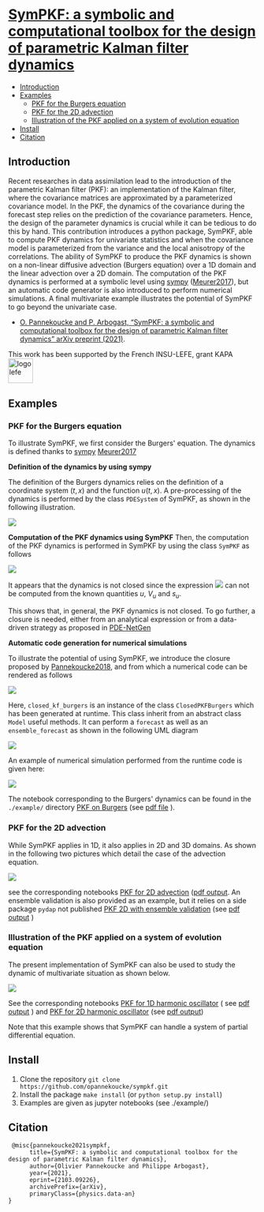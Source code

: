 [SymPKF: a symbolic and computational toolbox for the design of
parametric Kalman filter dynamics](https://github.com/opannekoucke/sympkf)<!-- omit in toc -->
===============================================


- [Introduction](#introduction)
- [Examples](#examples)
  - [PKF for the Burgers equation](#pkf-for-the-burgers-equation)
  - [PKF for the 2D advection](#pkf-for-the-2d-advection)
  - [Illustration of the PKF applied on a system of evolution equation](#illustration-of-the-pkf-applied-on-a-system-of-evolution-equation)
- [Install](#install)
- [Citation](#citation)

Introduction
------------

Recent researches in data assimilation lead to the introduction of the parametric 
Kalman filter (PKF): an implementation of the Kalman filter, where the 
covariance matrices are approximated by a parameterized covariance model. 
In the PKF, the dynamics of the covariance during the forecast step relies on 
the prediction of the covariance parameters. Hence, the design of the parameter 
dynamics is crucial while it can be tedious to do this by hand.
This contribution introduces a python package, SymPKF, able to compute PKF dynamics 
for univariate statistics and when the covariance model is parameterized from the 
variance and the local anisotropy of the correlations. The ability of SymPKF to 
produce the PKF dynamics is shown on a non-linear diffusive advection (Burgers equation) 
over a 1D domain and the linear advection over a 2D domain. The computation of the PKF 
dynamics is performed at a symbolic level using [sympy](https://www.sympy.org) ([Meurer2017][]), but an automatic code generator is also 
introduced to perform numerical simulations. A final multivariate example 
illustrates the potential of SymPKF to go beyond the univariate case.


  - [O. Pannekoucke and P. Arbogast, “SymPKF: a symbolic and computational toolbox for the design of parametric Kalman filter dynamics”  arXiv preprint (2021)](https://arxiv.org/abs/2103.09226).

<div>
<div style="float:left">
This work has been supported by the French INSU-LEFE, grant KAPA 
</div>
<div>
<img src="./figures/logo_lefe.png" alt="logo lefe" width="50"/>  
</div>
</div>

Examples
--------

### PKF for the Burgers equation

To illustrate SymPKF, we first consider the Burgers' equation. The dynamics is defined thanks to [sympy](https://www.sympy.org) [Meurer2017][]

**Definition of the dynamics by using sympy**

The definition of the Burgers dynamics relies on the definition of a coordinate system $(t,x)$ and the function $u(t,x)$. A pre-processing of the dynamics is performed by the class `PDESystem` of SymPKF, as shown in the following illustration.

![](./figures/sympkf_burgers-definition.png)

**Computation of the PKF dynamics using SymPKF**
Then, the computation of the PKF dynamics is performed in SymPKF by using the 
class `SymPKF` as follows

![](./figures/sympkf_burgers-unclosed.png)

It appears that the dynamics is not closed since the expression ![](./figures/expectation.png) can not be computed from the known quantities $u$, $V_u$ and $s_u$.

This shows that, in general, the PKF dynamics is not closed. 
To go further, a closure is needed, either from an analytical expression or from a data-driven strategy as proposed in [PDE-NetGen][]

**Automatic code generation for numerical simulations**

To illustrate the potential of using SymPKF, we introduce the closure proposed by [Pannekoucke2018][], and from which a numerical code can be rendered as follows

![](./figures/sympkf-burgers-code.png)

Here, `closed_kf_burgers` is an instance of the class `ClosedPKFBurgers` which has been generated at runtime. This class inherit from an abstract class `Model` useful methods. It can perform a `forecast` as well as an `ensemble_forecast` as shown in the following UML diagram

![](./figures/sympkf-burgers-uml.png)

An example of numerical simulation performed from the runtime code is given here:

![](./figures/sympkf_burgers-simulation.png)

The notebook corresponding to the Burgers' dynamics can be found in the `./example/` directory [PKF on Burgers](./example/PKF%20on%20Burgers.ipynb) (see [pdf file](./example/PKF%20on%20Burgers.pdf) ).

### PKF for the 2D advection 

While SymPKF applies in 1D, it also applies in 2D and 3D domains. As shown in the following two pictures which detail the case of the advection equation.

![](./figures/sympkf_advection-pkf.png)          

see the corresponding notebooks [PKF for 2D advection](./example/PKF%20on%20the%202D%20advection.ipynb) ([pdf output](./example/PKF%20on%20the%202D%20advection.pdf). An ensemble validation is also provided as an example, but it relies on a side package `pydap` not published [PKF 2D with ensemble validation](./example/PKF%20on%20the%202D%20advection%20with%20ensemble%20validation.ipynb) (see [pdf output](./example/PKF%20on%20the%202D%20advection%20with%20ensemble%20validation.pdf) )


### Illustration of the PKF applied on a system of evolution equation

The present implementation of SymPKF can also be used to study the dynamic of multivariate situation as shown below.

![](./figures/sympkf-multivariate.png)

See the corresponding notebooks [PKF for 1D harmonic oscillator](./example/PKF%20on%20the%201D%20multivariate%20oscillator.ipynb) ( see [pdf output](./example/PKF%20on%20the%201D%20multivariate%20oscillator.pdf) ) and [PKF for 2D harmonic oscillator](./example/PKF%20on%20the%202D%20multivariate%20oscillator.ipynb) (see [pdf output](./example/PKF%20on%20the%202D%20multivariate%20oscillator.pdf))


Note that this example shows that SymPKF can handle a system of partial differential equation.

Install
-------

 1. Clone the repository `git clone https://github.com/opannekoucke/sympkf.git`
 1. Install the package `make install` (or `python setup.py install`)
 1. Examples are given as jupyter notebooks (see ./example/) 


Citation
--------

```
 @misc{pannekoucke2021sympkf,
      title={SymPKF: a symbolic and computational toolbox for the design of parametric Kalman filter dynamics}, 
      author={Olivier Pannekoucke and Philippe Arbogast},
      year={2021},
      eprint={2103.09226},
      archivePrefix={arXiv},
      primaryClass={physics.data-an}
}
```

[Meurer2017]: https://doi.org/10.7717/peerj-cs.103 "A. Meurer et al., “SymPy: symbolic computing in Python,” PeerJ Computer Science, vol. 3, p. e103, Jan. 2017, doi: 10.7717/peerj-cs.103."
[PDE-NetGen]: https://github.com/opannekoucke/pdenetgen "PDE-NetGen : from symbolic PDE representations of physical processes to trainable neural network representations"
[Pannekoucke2018]: https://doi.org/10.5194/npg-2018-10 "O. Pannekoucke, M. Bocquet, and R. Ménard, “Parametric covariance dynamics for the nonlinear diffusive Burgers’ equation,” Nonlinear Processes in Geophysics, vol. 2018, pp. 1–21, 2018, doi: https://doi.org/10.5194/npg-2018-10."